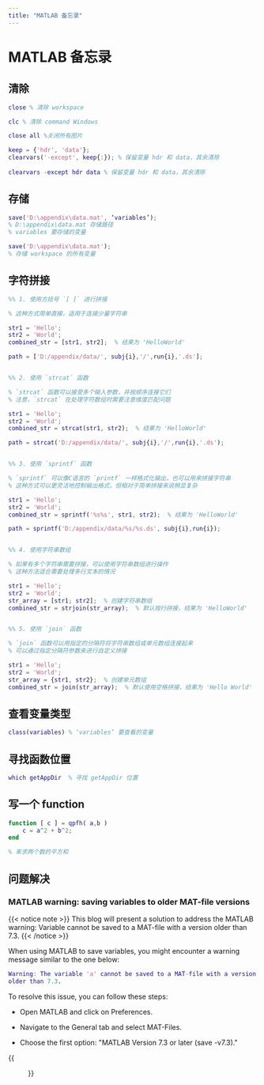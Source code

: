 ```yaml
---
title: "MATLAB 备忘录"
---
```


# MATLAB 备忘录

## 清除

```matlab
close % 清除 workspace

clc % 清除 command Windows

close all %关闭所有图片

keep = {'hdr', 'data'};
clearvars('-except', keep{:}); % 保留变量 hdr 和 data，其余清除
	
clearvars -except hdr data % 保留变量 hdr 和 data，其余清除
```

## 存储

```matlab
save('D:\appendix\data.mat', ‘variables’);
% D:\appendix\data.mat 存储路径
% variables 要存储的变量

save('D:\appendix\data.mat');
% 存储 workspace 的所有变量
```

## 字符拼接

```matlab
%% 1. 使用方括号 `[ ]` 进行拼接

% 这种方式简单直接，适用于连接少量字符串

str1 = 'Hello';
str2 = 'World';
combined_str = [str1, str2];  % 结果为 'HelloWorld'

path = ['D:/appendix/data/', subj{i},'/',run{i},'.ds'];


%% 2. 使用 `strcat` 函数

% `strcat` 函数可以接受多个输入参数，并按顺序连接它们
% 注意，`strcat` 在处理字符数组时需要注意维度匹配问题

str1 = 'Hello';
str2 = 'World';
combined_str = strcat(str1, str2);  % 结果为 'HelloWorld'

path = strcat('D:/appendix/data/', subj{i},'/',run{i},'.ds');


%% 3. 使用 `sprintf` 函数

% `sprintf` 可以像C语言的 `printf` 一样格式化输出，也可以用来拼接字符串
% 这种方式可以更灵活地控制输出格式，但相对于简单拼接来说稍显复杂

str1 = 'Hello';
str2 = 'World';
combined_str = sprintf('%s%s', str1, str2);  % 结果为 'HelloWorld'

path = sprintf('D:/appendix/data/%s/%s.ds', subj{i},run{i});


%% 4. 使用字符串数组

% 如果有多个字符串需要拼接，可以使用字符串数组进行操作
% 这种方法适合需要处理多行文本的情况

str1 = 'Hello';
str2 = 'World';
str_array = [str1; str2];  % 创建字符串数组
combined_str = strjoin(str_array);  % 默认按行拼接，结果为 'HelloWorld'


%% 5. 使用 `join` 函数

% `join` 函数可以用指定的分隔符将字符串数组或单元数组连接起来
% 可以通过指定分隔符参数来进行自定义拼接

str1 = 'Hello';
str2 = 'World';
str_array = {str1, str2};  % 创建单元数组
combined_str = join(str_array);  % 默认使用空格拼接，结果为 'Hello World'

```

## 查看变量类型

```matlab
class(variables) % ‘variables’ 要查看的变量
```

## 寻找函数位置

```matlab
which getAppDir  % 寻找 getAppDir 位置
```

## 写一个 function

```matlab
function [ c ] = qpfh( a,b )
	c = a^2 + b^2;
end

% 来求两个数的平方和
```

## 问题解决

### MATLAB warning: saving variables to older MAT-file versions

{{< notice note >}}
This blog will present a solution to address the MATLAB warning: Variable cannot be saved to a MAT-file with a version older than 7.3.
{{< /notice >}}

When using MATLAB to save variables, you might encounter a warning message similar to the one below:

```MATLAB
Warning: The variable 'a' cannot be saved to a MAT-file with a version
older than 7.3.
```

To resolve this issue, you can follow these steps:

- Open MATLAB and click on Preferences.

- Navigate to the General tab and select MAT-Files.

- Choose the first option: "MATLAB Version 7.3 or later (save -v7.3)."

{{<figure src="/contents/code/20211130-1.png" caption="Figure 1">}}
